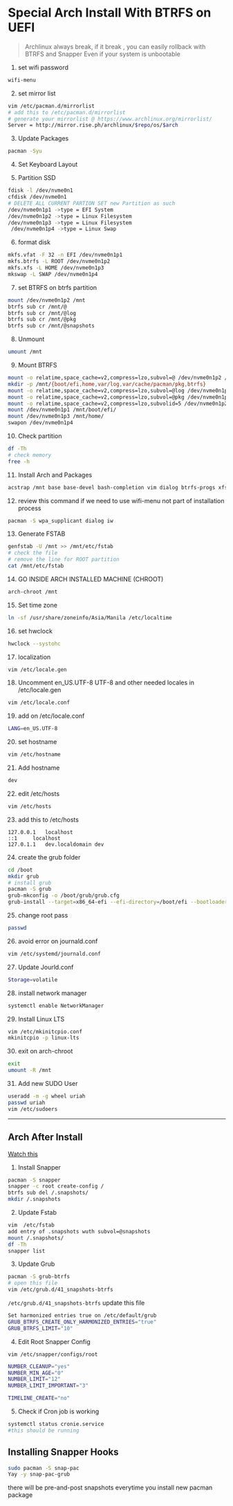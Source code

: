 # Special Arch Install With BTRFS on UEFI

> Archlinux always break, if it break , you can easily rollback with BTRFS and Snapper
> Even if your system is unbootable 

1. set wifi password


```sh
wifi-menu
```

2. set mirror list

```sh
vim /etc/pacman.d/mirrorlist
# add this to /etc/pacman.d/mirrorlist
# generate your mirrorlist @ https://www.archlinux.org/mirrorlist/
Server = http://mirror.rise.ph/archlinux/$repo/os/$arch
```
3. Update Packages

```sh
pacman -Syu
```
4. Set Keyboard Layout

5. Partition SSD

```sh
fdisk -l /dev/nvme0n1
cfdisk /dev/nvme0n1
# DELETE ALL CURRENT PARTION SET new Partition as such
/dev/nvme0n1p1 ->type = EFI System
/dev/nvme0n1p2 ->type = Linux Filesystem
/dev/nvme0n1p3 ->type = Linux Filesystem
 /dev/nvme0n1p4 ->type = Linux Swap
```
6. format disk

```sh
mkfs.vfat -F 32 -n EFI /dev/nvme0n1p1
mkfs.btrfs -L ROOT /dev/nvme0n1p2
mkfs.xfs -L HOME /dev/nvme0n1p3
mkswap -L SWAP /dev/nvme0n1p4
```

7. set BTRFS on btrfs partition

```sh
mount /dev/nvme0n1p2 /mnt
btrfs sub cr /mnt/@
btrfs sub cr /mnt/@log
btrfs sub cr /mnt/@pkg
btrfs sub cr /mnt/@snapshots
```

8. Unmount
```sh
umount /mnt
```

9. Mount BTRFS
   
```sh
mount -o relatime,space_cache=v2,compress=lzo,subvol=@ /dev/nvme0n1p2 /mnt
mkdir -p /mnt/{boot/efi,home,var/log,var/cache/pacman/pkg,btrfs}
mount -o relatime,space_cache=v2,compress=lzo,subvol=@log /dev/nvme0n1p2 /mnt/var/log
mount -o relatime,space_cache=v2,compress=lzo,subvol=@pkg /dev/nvme0n1p2 /mnt/var/cache/pacman/pkg/
mount -o relatime,space_cache=v2,compress=lzo,subvolid=5 /dev/nvme0n1p2 /mnt/btrfs
mount /dev/nvme0n1p1 /mnt/boot/efi/
mount /dev/nvme0n1p3 /mnt/home/
swapon /dev/nvme0n1p4
```

10. Check partition

```sh
df -Th
# check memory
free -h
```

11.  Install Arch and Packages

```sh
acstrap /mnt base base-devel bash-completion vim dialog btrfs-progs xfsprogs dosfstools grub efibootmgr linux-lts linux-firmware man-db man-pages inetutils netctl intel-ucode snapper grub networkmanager
```

12. review this command if we need to use wifi-menu not part of installation process
    
```sh
pacman -S wpa_supplicant dialog iw
```

13. Generate FSTAB
    
```sh
genfstab -U /mnt >> /mnt/etc/fstab
# check the file
# remove the line for ROOT partition
cat /mnt/etc/fstab
```

14. GO INSIDE ARCH INSTALLED MACHINE (CHROOT)
    
```sh
arch-chroot /mnt
```

15. Set time zone
```sh
ln -sf /usr/share/zoneinfo/Asia/Manila /etc/localtime
```
16. set hwclock
    
```sh
hwclock --systohc
```

17. localization
    
```sh
vim /etc/locale.gen
```
18. Uncomment en_US.UTF-8 UTF-8 and other needed locales in /etc/locale.gen
    
```sh
vim /etc/locale.conf
```

19. add on /etc/locale.conf
    
```sh
LANG=en_US.UTF-8
```

20. set hostname
    
```sh
vim /etc/hostname
```
21.  Add hostname
```sh
dev
```
22. edit /etc/hosts
    
```sh
vim /etc/hosts
```
23. add this to /etc/hosts
```
127.0.0.1	localhost
::1		localhost
127.0.1.1	dev.localdomain	dev
```
24. create the grub folder

```sh
cd /boot
mkdir grub
# install grub
pacman -S grub
grub-mkconfig -o /boot/grub/grub.cfg
grub-install --target=x86_64-efi --efi-directory=/boot/efi --bootloader-id=grub
```

25. change root pass
```sh
passwd
```
26. avoid error on journald.conf
```sh
vim /etc/systemd/journald.conf
```
27. Update Jourld.conf
```sh
Storage=volatile
```

28. install network manager
```sh
systemctl enable NetworkManager
```

29. Install Linux LTS
    
```sh
vim /etc/mkinitcpio.conf
mkinitcpio -p linux-lts
```


30. exit on arch-chroot
```sh
exit
umount -R /mnt
```

31. Add new SUDO User

```sh
useradd -m -g wheel uriah
passwd uriah
vim /etc/sudoers
```

<hr>

## Arch After Install

[Watch this](https://www.youtube.com/watch?v=TKdZiCTh3EM&feature=youtu.be&t=1218)


1. Install Snapper
```sh
pacman -S snapper
snapper -c root create-config /
btrfs sub del /.snapshots/
mkdir /.snapshots
```

2. Update Fstab
   
```sh
vim  /etc/fstab
add entry of .snapshots wuth subvol=@snapshots
mount /.snapshots/
df -Th
snapper list
```

3. Update Grub
```sh
pacman -S grub-btrfs
# open this file
vim /etc/grub.d/41_snapshots-btrfs
```

`/etc/grub.d/41_snapshots-btrfs` update this file

```sh
Set harmonized entries true on /etc/default/grub
GRUB_BTRFS_CREATE_ONLY_HARMONIZED_ENTRIES="true"
GRUB_BTRFS_LIMIT="10"
```

4.  Edit Root Snapper Config

`vim /etc/snapper/configs/root`

```sh
NUMBER_CLEANUP="yes"
NUMBER_MIN_AGE="0"
NUMBER_LIMIT="12"
NUMBER_LIMIT_IMPORTANT="3"

TIMELINE_CREATE="no"
```

5. Check if Cron job is working

```sh
systemctl status cronie.service
#this should be running
```



## Installing Snapper Hooks

```sh
sudo pacman -S snap-pac
Yay -y snap-pac-grub
```
there will be pre-and-post snapshots everytime you install  new pacman package



